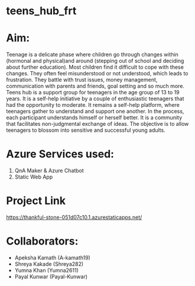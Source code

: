 # teens_hub_frt

# Aim:
Teenage is a delicate phase where children go through changes within (hormonal and physical)and around (stepping out of school and deciding about further education). Most children find it difficult to cope with these changes. They often feel misunderstood or not understood, which leads to frustration. They battle with trust issues, money management, communication with parents and friends, goal setting and so much more.
Teens hub is a support group for teenagers in the age group of 13 to 19 years. It is a self-help initiative by a couple of enthusiastic teenagers that had the opportunity to moderate. It remains a self-help platform, where teenagers gather to understand and support one another. In the process, each participant understands himself or herself better. It is a community that facilitates non-judgmental exchange of ideas. The objective is to allow teenagers to blossom into sensitive and successful young adults. 

# Azure Services used:
1. QnA Maker & Azure Chatbot
2. Static Web App

# Project Link
https://thankful-stone-051d07c10.1.azurestaticapps.net/

# Collaborators:
- Apeksha Kamath (A-kamath19)
- Shreya Kakade (Shreya282)
- Yumna Khan (Yumna2611)
- Payal Kunwar (Payal-Kunwar)
